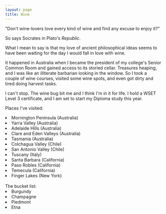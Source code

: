 ```yaml
---
layout: page
title: Wine
---
```


"Don't wine-lovers love every kind of wine and find any excuse to enjoy it?"

So says Socrates in Plato's <i>Republic</i>.

What I mean to say is that my love of ancient philosophical ideas seems to have been waiting for the day I would fall in love with wine.

It happened in Australia when I became the president of my college's Senior Common Room and gained access to its storied cellar. Treasures heaping, and I was like an illiterate barbarian looking in the window. So I took a couple of wine courses, visited some wine spots, and even got dirty and tired doing harvest tasks. 

I can't stop. The wine bug bit me and I think I'm in it for life. I hold a WSET Level 3 certificate, and I am set to start my Diploma study this year.

Places I've visited:

  <li>Mornington Peninsula (Australia)</li> 
  <li>Yarra Valley (Australia) </li>
  <li>Adelaide Hills (Australia) </li>
  <li>Clare and Eden Valleys (Australia)</li> 
  <li>Tasmania (Australia)</li>
  <li>Colchagua Valley (Chile)</li>
  <li>San Antonio Valley (Chile)</li>
  <li>Tuscany (Italy)</li>
  <li>Santa Barbara (California)</li>
  <li>Paso Robles (California)</li>
  <li>Temecula (California)</li>
  <li>Finger Lakes (New York)</li>

<br>
The bucket list:

  <li>Burgundy</li>
  <li>Champagne</li>
  <li>Piedmont</li>
  <li>Etna</li>
